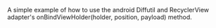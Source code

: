 
A simple example of how to use the android Diffutil and RecyclerView adapter's onBindViewHolder(holder, position, payload) method.

